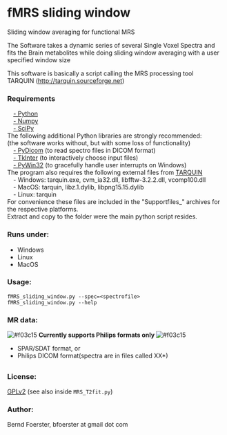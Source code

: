 # fMRS sliding window
Sliding window averaging for functional MRS

The Software takes a dynamic series of several Single Voxel Spectra 
and fits the Brain metabolites while doing sliding window averaging
with a user specified window size

This software is basically a script calling the MRS processing tool</br>
TARQUIN (http://tarquin.sourceforge.net) 

### Requirements
&emsp;<a href="http://www.python.org">- Python</a></br>
&emsp;<a href="http://www.numpy.org/">- Numpy</a></br>
&emsp;<a href="http://www.scipy.org/">- SciPy</a></br>
The following additional Python libraries are strongly recommended:</br>
(the software works without, but with some loss of functionality)</br>
&emsp;<a href="http://pydicom.readthedocs.io">- PyDicom</a> (to read spectro files in DICOM format)</br> 
&emsp;<a href="http://wiki.python.org/moin/TkInter">- TkInter</a> (to interactively choose input files)</br> 
&emsp;<a href="http://pypi.python.org/pypi/pywin32">- PyWin32</a> (to gracefully handle user interrupts on Windows)</br>
The program also requires the following external files from <a href="http://tarquin.sourceforge.net">TARQUIN</a></br>
&emsp;- Windows: tarquin.exe, cvm_ia32.dll, libfftw-3.2.2.dll, vcomp100.dll</br>
&emsp;- MacOS:   tarquin, libz.1.dylib, libpng15.15.dylib</br>
&emsp;- Linux:   tarquin</br>
For convenience these files are included in the "Supportfiles_" archives for the respective platforms.</br>
Extract and copy to the folder were the main python script resides.</br>

### Runs under:
- Windows
- Linux
- MacOS

### Usage:
    fMRS_sliding_window.py --spec=<spectrofile>
    fMRS_sliding_window.py --help

### MR data:
![#f03c15](https://placehold.it/15/f03c15/000000?text=+) <b> Currently supports Philips formats only </b> ![#f03c15](https://placehold.it/15/f03c15/000000?text=+)

- SPAR/SDAT format, or
- Philips DICOM format(spectra are in files called XX*)

##
### License:
<a href="http://www.gnu.org/licenses">GPLv2</a> (see also inside `MRS_T2fit.py`)

### Author:
Bernd Foerster, bfoerster at gmail dot com
